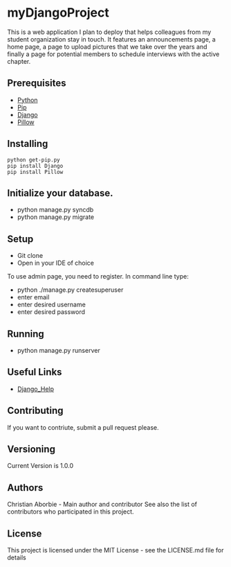 # myDjangoProject
This is a web application I plan to deploy that helps colleagues from my student organization stay in touch. It features an announcements page, a home page, a page to upload pictures that we take over the years and finally a page for potential members to schedule interviews with the active chapter.

## Prerequisites
* [Python](https://www.python.org/downloads/release/python-374/)
* [Pip](https://pip.pypa.io/en/stable/installing/)
* [Django](https://www.djangoproject.com/download/)
* [Pillow](https://pillow.readthedocs.io/en/stable/installation.html)

## Installing
```
python get-pip.py
pip install Django
pip install Pillow
```
## Initialize your database.
* python manage.py syncdb
* python manage.py migrate

## Setup 
* Git clone <repository-url>
* Open in your IDE of choice

To use admin page, you need to register. In command line type:
* python ./manage.py createsuperuser
* enter email
* enter desired username
* enter desired password

## Running
* python manage.py runserver

## Useful Links
* [Django_Help](https://docs.djangoproject.com/en/2.2/)

## Contributing
If you want to contriute, submit a pull request please. 

## Versioning 
Current Version is 1.0.0

## Authors
Christian Aborbie - Main author and contributor
See also the list of contributors who participated in this project.

## License 
This project is licensed under the MIT License - see the LICENSE.md file for details
